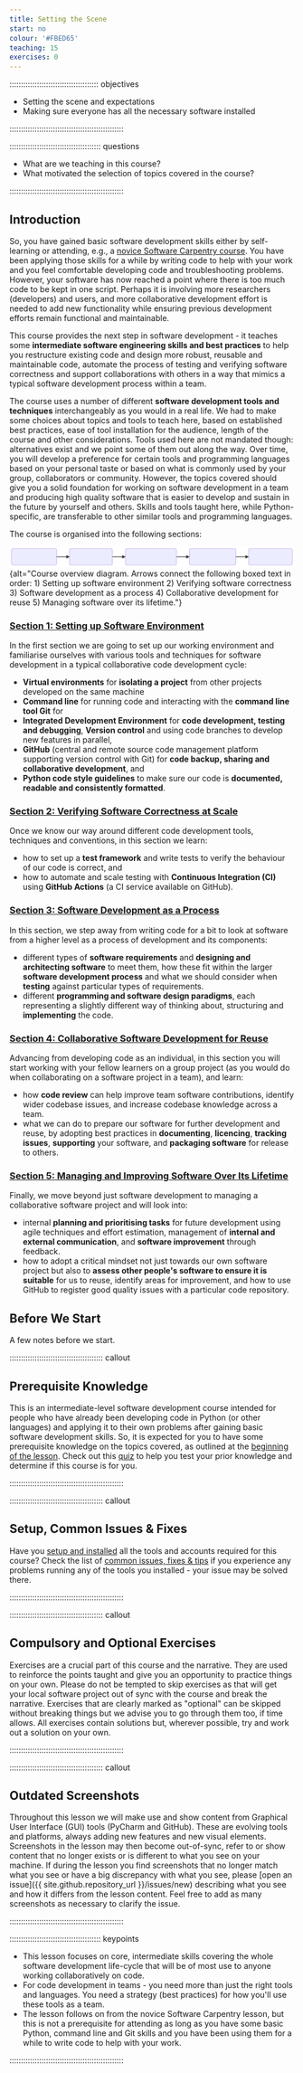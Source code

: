 ```yaml
---
title: Setting the Scene
start: no
colour: '#FBED65'
teaching: 15
exercises: 0
---
```


::::::::::::::::::::::::::::::::::::::: objectives

- Setting the scene and expectations
- Making sure everyone has all the necessary software installed

::::::::::::::::::::::::::::::::::::::::::::::::::

:::::::::::::::::::::::::::::::::::::::: questions

- What are we teaching in this course?
- What motivated the selection of topics covered in the course?

::::::::::::::::::::::::::::::::::::::::::::::::::

## Introduction

So, you have gained basic software development skills either by self-learning or attending,
e.g., a [novice Software Carpentry course][swc-lessons].
You have been applying those skills for a while by writing code to help with your work
and you feel comfortable developing code and troubleshooting problems.
However, your software has now reached a point where there is too much code to be kept in one script.
Perhaps it is involving more researchers (developers) and users,
and more collaborative development effort is needed to add new functionality
while ensuring previous development efforts remain functional and maintainable.

This course provides the next step in software development -
it teaches some **intermediate software engineering skills and best practices**
to help you restructure existing code and design more robust,
reusable and maintainable code,
automate the process of testing and verifying software correctness
and support collaborations with others in a way that
mimics a typical software development process within a team.

The course uses a number of different **software development tools and techniques**
interchangeably as you would in a real life.
We had to make some choices about topics and tools to teach here,
based on established best practices,
ease of tool installation for the audience,
length of the course and other considerations.
Tools used here are not mandated though:
alternatives exist and we point some of them out along the way.
Over time, you will develop a preference for certain tools and programming languages
based on your personal taste
or based on what is commonly used by your group, collaborators or community.
However, the topics covered should give you a solid foundation for working on software development
in a team and producing high quality software that is easier to develop
and sustain in the future by yourself and others.
Skills and tools taught here, while Python-specific,
are transferable to other similar tools and programming languages.

The course is organised into the following sections:

![Course overview diagram](fig/course-overview.svg){alt="Course overview diagram. Arrows connect the following boxed text in order: 1) Setting up software environment 2) Verifying software correctness 3) Software development as a process 4) Collaborative development for reuse 5) Managing software over its lifetime."}

<!---
Source of the above image can be rendered in the Mermaid live editor:
<https://mermaid.live/edit#pako:eNpdkE1rwzAMhv-K8CmFNrCvSw6D9eO2XlbYYeSiJXJqcKwgKyml9L_PaZox5pOQn8ey3oupuCZTGOv5VB1RFN4_ygDpvGUPORxI1YUG-m5qRrZ6QiGgMDjh0FLQBZRhtXqFdfaYwyeJs-ek_OMrFqFKA8U485vsKQ2YgZoG8tyND8LkYgSETrganUnZZs85bNh7_GZBdQPd2b-2ZQGhPtJd2mUvOewxYDNu8vujSeSBBJxG8M6SupYWZmlakhZdnWK5jFRp9EgtlaZIZU0We6-lKcM1odgrH86hMoVKT0vTdzUqbR02gq0pLPqYulQ7ZdlPUd8Sn8nd7Wa2OwxfzLN3_QE4H4oo>

The mermaid source is (with one less dash in arrows than needed):

```mermaid
flowchart LR
  A(1. Setting up software environment) -> B(2. Verifying software correctness)
  B -> C(3. Software development as a process)
  C -> D(4. Collaborative development for reuse)
  D -> E(5. Managing software over its lifetime)
```
-->

### [Section 1: Setting up Software Environment](10-section1-intro.md)

In the first section we are going to set up our working environment
and familiarise ourselves with various tools and techniques for
software development in a typical collaborative code development cycle:

- **Virtual environments** for **isolating a project** from other projects developed on the same machine
- **Command line** for running code and interacting with the **command line tool Git** for
- **Integrated Development Environment** for **code development, testing and debugging**,
  **Version control** and using code branches to develop new features in parallel,
- **GitHub** (central and remote source code management platform supporting version control with Git)
  for **code backup, sharing and collaborative development**, and
- **Python code style guidelines** to make sure our code is
  **documented, readable and consistently formatted**.

### [Section 2: Verifying Software Correctness at Scale](20-section2-intro.md)

Once we know our way around different code development tools, techniques and conventions,
in this section we learn:

- how to set up a **test framework** and write tests to verify the behaviour of our code is correct, and
- how to automate and scale testing with **Continuous Integration (CI)** using
  **GitHub Actions** (a CI service available on GitHub).

### [Section 3: Software Development as a Process](30-section3-intro.md)

In this section, we step away from writing code for a bit
to look at software from a higher level as a process of development and its components:

- different types of **software requirements** and **designing and architecting software** to meet them,
  how these fit within the larger **software development process**
  and what we should consider when **testing** against particular types of requirements.
- different **programming and software design paradigms**,
  each representing a slightly different way of thinking about,
  structuring
  and **implementing** the code.

### [Section 4: Collaborative Software Development for Reuse](40-section4-intro.md)

Advancing from developing code as an individual,
in this section you will start working with your fellow learners
on a group project (as you would do when collaborating on a software project in a team), and learn:

- how **code review** can help improve team software contributions,
  identify wider codebase issues, and increase codebase knowledge across a team.
- what we can do to prepare our software for further development and reuse,
  by adopting best practices in
  **documenting**,
  **licencing**,
  **tracking issues**,
  **supporting** your software,
  and **packaging software** for release to others.

### [Section 5: Managing and Improving Software Over Its Lifetime](50-section5-intro.md)

Finally, we move beyond just software development to managing a collaborative software project and will look into:

- internal **planning and prioritising tasks** for future development
  using agile techniques and effort estimation,
  management of **internal and external communication**,
  and **software improvement** through feedback.
- how to adopt a critical mindset not just towards our own software project
  but also to **assess other people's software to ensure it is suitable** for us to reuse,
  identify areas for improvement,
  and how to use GitHub to register good quality issues with a particular code repository.

## Before We Start

A few notes before we start.

:::::::::::::::::::::::::::::::::::::::::  callout

## Prerequisite Knowledge

This is an intermediate-level software development course
intended for people who have already been developing code in Python (or other languages)
and applying it to their own problems after gaining basic software development skills.
So, it is expected for you to have some prerequisite knowledge on the topics covered,
as outlined at the [beginning of the lesson](../index.md#prerequisites).
Check out this [quiz](../instructors/quiz.md) to help you test your prior knowledge
and determine if this course is for you.


::::::::::::::::::::::::::::::::::::::::::::::::::

:::::::::::::::::::::::::::::::::::::::::  callout

## Setup, Common Issues \& Fixes

Have you [setup and installed](../learners/setup.md) all the tools and accounts required for this course?
Check the list of [common issues, fixes \& tips](../instructors/common-issues.md)
if you experience any problems running any of the tools you installed -
your issue may be solved there.


::::::::::::::::::::::::::::::::::::::::::::::::::

:::::::::::::::::::::::::::::::::::::::::  callout

## Compulsory and Optional Exercises

Exercises are a crucial part of this course and the narrative.
They are used to reinforce the points taught
and give you an opportunity to practice things on your own.
Please do not be tempted to skip exercises
as that will get your local software project out of sync with the course and break the narrative.
Exercises that are clearly marked as "optional" can be skipped without breaking things
but we advise you to go through them too, if time allows.
All exercises contain solutions but, wherever possible, try and work out a solution on your own.


::::::::::::::::::::::::::::::::::::::::::::::::::

:::::::::::::::::::::::::::::::::::::::::  callout

## Outdated Screenshots

Throughout this lesson we will make use and show content
from Graphical User Interface (GUI) tools (PyCharm and GitHub).
These are evolving tools and platforms, always adding new features and new visual elements.
Screenshots in the lesson may then become out-of-sync,
refer to or show content that no longer exists or is different to what you see on your machine.
If during the lesson you find screenshots that no longer match what you see
or have a big discrepancy with what you see,
please [open an issue]({{ site.github.repository_url }}/issues/new) describing what you see
and how it differs from the lesson content.
Feel free to add as many screenshots as necessary to clarify the issue.


::::::::::::::::::::::::::::::::::::::::::::::::::



:::::::::::::::::::::::::::::::::::::::: keypoints

- This lesson focuses on core, intermediate skills covering the whole software development life-cycle that will be of most use to anyone working collaboratively on code.
- For code development in teams - you need more than just the right tools and languages. You need a strategy (best practices) for how you'll use these tools as a team.
- The lesson follows on from the novice Software Carpentry lesson, but this is not a prerequisite for attending as long as you have some basic Python, command line and Git skills and you have been using them for a while to write code to help with your work.

::::::::::::::::::::::::::::::::::::::::::::::::::

[swc-lessons]: https://software-carpentry.org/lessons/
